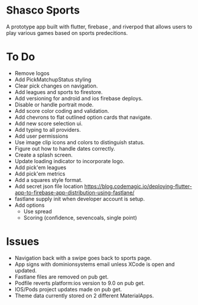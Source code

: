 
# Shasco Sports

A prototype app built with flutter, firebase , and riverpod that allows users to play various games based on sports predecitions.

# To Do
- Remove logos
- Add PickMatchupStatus styling
- Clear pick changes on navigation.
- Add leagues and sports to firestore.
- Add versioning for android and ios firebase deploys.
- Disable or handle portrait mode.
- Add score color coding and validation.
- Add chevrons to flat outlined option cards that navigate.
- Add new score selection ui.
- Add typing to all providers.
- Add user permissions
- Use image clip icons and colors to distinguish status.
- Figure out how to handle dates correctly.
- Create a splash screen.
- Update loading indicator to incorporate logo.
- Add pick'em leagues
- Add pick'em metrics
- Add a squares style format.
- Add secret json file location https://blog.codemagic.io/deploying-flutter-app-to-firebase-app-distribution-using-fastlane/
- fastlane supply init when developer account is setup.
- Add options
    - Use spread
    - Scoring (confidence, sevencoals, single point)

# Issues
- Navigation back with a swipe goes back to sports page.
- App signs with dominionsystems email unless XCode is open and updated.
- Fastlane files are removed on pub get.
- Podfile reverts platform:ios version to 9.0 on pub get.
- IOS/Pods project updates made on pub get.
- Theme data currently stored on 2 different MaterialApps.
